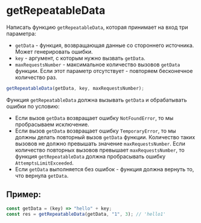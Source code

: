 # getRepeatableData

Написать функцию `getRepeatableData`, которая принимает на вход три параметра:

- `getData` - функция, возвращающая данные со стороннего источника. Может генерировать ошибки.
- `key` - аргумент, с которым нужно вызвать `getData`.
- `maxRequestsNumber` - максимальное количество вызовов `getData` функции. Если этот параметр отсутствует - повторяем бесконечное количество раз.

```javascript
getRepeatableData(getData, key, maxRequestsNumber);
```

Функция `getRepeatableData` должна вызывать `getData` и обрабатывать ошибки по условию:

- Если вызов `getData` возвращает ошибку `NotFoundError`, то мы пробрасываем исключение.
- Если вызов `getData` возвращает ошибку `TemporaryError`, то мы должны делать повторный вызов `getData` функции. Количество таких вызовов не должно превышать значение `maxRequestsNumber`. Если количество повторных вызовов превышает `maxRequestsNumber`, то функция `getRepeatableData` должна пробрасывать ошибку `AttemptsLimitExceeded`.
- Если `getData` выполняется без ошибок - функция должна вернуть то, что вернула `getData`.

## Пример:

```javascript
const getData = (key) => "hello" + key;
const res = getRepeatableData(getData, "1", 3); // 'hello1'
```
